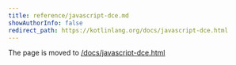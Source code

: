 ```yaml
---
title: reference/javascript-dce.md
showAuthorInfo: false
redirect_path: https://kotlinlang.org/docs/javascript-dce.html
---
```


The page is moved to [/docs/javascript-dce.html](/docs/javascript-dce.html)
